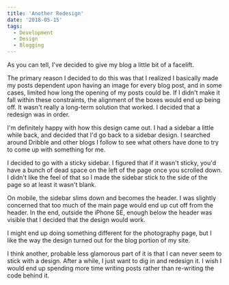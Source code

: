 ```yaml
---
title: 'Another Redesign'
date: '2018-05-15'
tags:
  - Development
  - Design
  - Blogging
---
```


As you can tell, I've decided to give my blog a little bit of a facelift.
<!-- excerpt -->

The primary reason I decided to do this was that I realized I basically made my posts dependent upon having an image for every blog post, and in some cases, limited how long the opening of my posts could be. If I didn't make it fall within these constraints, the alignment of the boxes would end up being off. It wasn't really a long-term solution that worked. I decided that a redesign was in order.

I'm definitely happy with how this design came out. I had a sidebar a little while back, and decided that I'd go back to a sidebar design. I searched around Dribble and other blogs I follow to see what others have done to try to come up with something for me.

I decided to go with a sticky sidebar. I figured that if it wasn't sticky, you'd have a bunch of dead space on the left of the page once you scrolled down. I didn't like the feel of that so I made the sidebar stick to the side of the page so at least it wasn't blank.

On mobile, the sidebar slims down and becomes the header. I was slightly concerned that too much of the main page would end up cut off from the header. In the end, outside the iPhone SE, enough below the header was visible that I decided that the design would work.

I might end up doing something different for the photography page, but I like the way the design turned out for the blog portion of my site.

I think another, probable less glamorous part of it is that I can never seem to stick with a design. After a while, I just want to dig in and redesign it. I wish I would end up spending more time writing posts rather than re-writing the code behind it.
